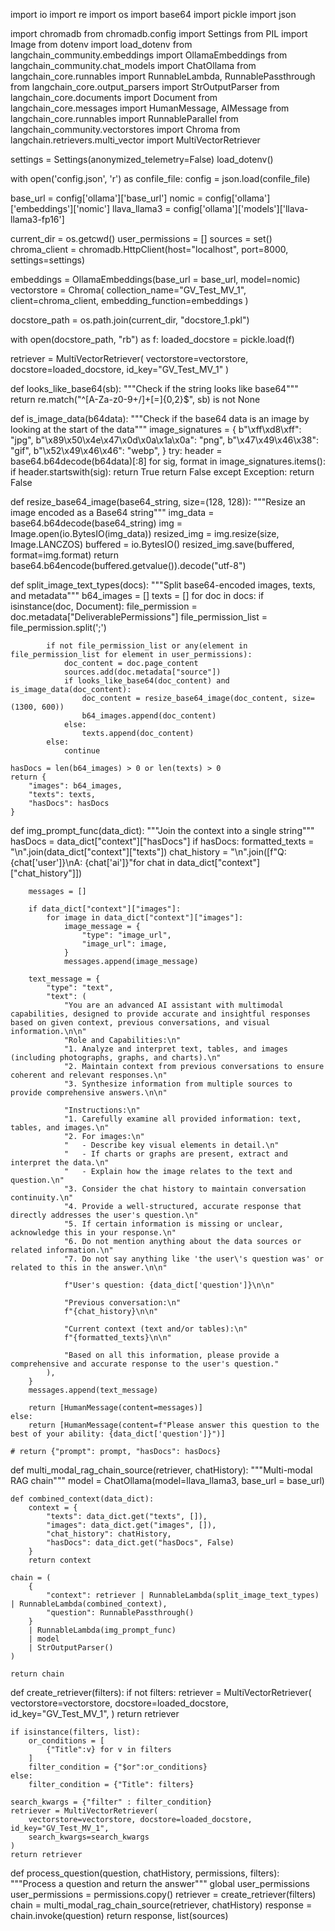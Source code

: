 import io
import re
import os
import base64
import pickle
import json

import chromadb
from chromadb.config import Settings
from PIL import Image
from dotenv import load_dotenv
from langchain_community.embeddings import OllamaEmbeddings
from langchain_community.chat_models import ChatOllama
from langchain_core.runnables import RunnableLambda, RunnablePassthrough
from langchain_core.output_parsers import StrOutputParser
from langchain_core.documents import Document
from langchain_core.messages import HumanMessage, AIMessage
from langchain_core.runnables import RunnableParallel
from langchain_community.vectorstores import Chroma
from langchain.retrievers.multi_vector import MultiVectorRetriever

settings = Settings(anonymized_telemetry=False)
load_dotenv()

with open('config.json', 'r') as confile_file:
    config = json.load(confile_file)

base_url = config['ollama']['base_url']
nomic = config['ollama']['embeddings']['nomic']
llava_llama3 = config['ollama']['models']['llava-llama3-fp16']

current_dir = os.getcwd()
user_permissions = []
sources = set()
chroma_client = chromadb.HttpClient(host="localhost", port=8000, settings=settings)

embeddings = OllamaEmbeddings(base_url = base_url, model=nomic)
vectorstore = Chroma(
    collection_name="GV_Test_MV_1", client=chroma_client, embedding_function=embeddings
)

docstore_path = os.path.join(current_dir, "docstore_1.pkl")

with open(docstore_path, "rb") as f:
    loaded_docstore = pickle.load(f)

retriever = MultiVectorRetriever(
    vectorstore=vectorstore, docstore=loaded_docstore, id_key="GV_Test_MV_1"
)

def looks_like_base64(sb):
    """Check if the string looks like base64"""
    return re.match("^[A-Za-z0-9+/]+[=]{0,2}$", sb) is not None


def is_image_data(b64data):
    """Check if the base64 data is an image by looking at the start of the data"""
    image_signatures = {
        b"\xff\xd8\xff": "jpg",
        b"\x89\x50\x4e\x47\x0d\x0a\x1a\x0a": "png",
        b"\x47\x49\x46\x38": "gif",
        b"\x52\x49\x46\x46": "webp",
    }
    try:
        header = base64.b64decode(b64data)[:8]
        for sig, format in image_signatures.items():
            if header.startswith(sig):
                return True
        return False
    except Exception:
        return False


def resize_base64_image(base64_string, size=(128, 128)):
    """Resize an image encoded as a Base64 string"""
    img_data = base64.b64decode(base64_string)
    img = Image.open(io.BytesIO(img_data))
    resized_img = img.resize(size, Image.LANCZOS)
    buffered = io.BytesIO()
    resized_img.save(buffered, format=img.format)
    return base64.b64encode(buffered.getvalue()).decode("utf-8")


def split_image_text_types(docs):
    """Split base64-encoded images, texts, and metadata"""
    b64_images = []
    texts = []
    for doc in docs:
        if isinstance(doc, Document):
            file_permission = doc.metadata["DeliverablePermissions"]
            file_permission_list = file_permission.split(';')

            if not file_permission_list or any(element in file_permission_list for element in user_permissions):
                doc_content = doc.page_content
                sources.add(doc.metadata["source"])
                if looks_like_base64(doc_content) and is_image_data(doc_content):
                    doc_content = resize_base64_image(doc_content, size=(1300, 600))
                    b64_images.append(doc_content)
                else:
                    texts.append(doc_content)
            else:
                continue

    hasDocs = len(b64_images) > 0 or len(texts) > 0
    return {
        "images": b64_images,
        "texts": texts,
        "hasDocs": hasDocs
    }


def img_prompt_func(data_dict):
    """Join the context into a single string"""
    hasDocs = data_dict["context"]["hasDocs"]
    if hasDocs:
        formatted_texts = "\n".join(data_dict["context"]["texts"])
        chat_history = "\n".join([f"Q: {chat['user']}\nA: {chat['ai']}"for chat in data_dict["context"]["chat_history"]])

        messages = []

        if data_dict["context"]["images"]:
            for image in data_dict["context"]["images"]:
                image_message = {
                    "type": "image_url",
                    "image_url": image,
                }
                messages.append(image_message)

        text_message = {
            "type": "text",
            "text": (
                "You are an advanced AI assistant with multimodal capabilities, designed to provide accurate and insightful responses based on given context, previous conversations, and visual information.\n\n"
                "Role and Capabilities:\n"
                "1. Analyze and interpret text, tables, and images (including photographs, graphs, and charts).\n"
                "2. Maintain context from previous conversations to ensure coherent and relevant responses.\n"
                "3. Synthesize information from multiple sources to provide comprehensive answers.\n\n"

                "Instructions:\n"
                "1. Carefully examine all provided information: text, tables, and images.\n"
                "2. For images:\n"
                "   - Describe key visual elements in detail.\n"
                "   - If charts or graphs are present, extract and interpret the data.\n"
                "   - Explain how the image relates to the text and question.\n"
                "3. Consider the chat history to maintain conversation continuity.\n"
                "4. Provide a well-structured, accurate response that directly addresses the user's question.\n"
                "5. If certain information is missing or unclear, acknowledge this in your response.\n"
                "6. Do not mention anything about the data sources or related information.\n"
                "7. Do not say anything like 'the user\'s question was' or related to this in the answer.\n\n"

                f"User's question: {data_dict['question']}\n\n"

                "Previous conversation:\n"
                f"{chat_history}\n\n"

                "Current context (text and/or tables):\n"
                f"{formatted_texts}\n\n"

                "Based on all this information, please provide a comprehensive and accurate response to the user's question."
            ),
        }
        messages.append(text_message)

        return [HumanMessage(content=messages)]
    else:
        return [HumanMessage(content=f"Please answer this question to the best of your ability: {data_dict['question']}")]

    # return {"prompt": prompt, "hasDocs": hasDocs}

def multi_modal_rag_chain_source(retriever, chatHistory):
    """Multi-modal RAG chain"""
    model = ChatOllama(model=llava_llama3, base_url = base_url)

    def combined_context(data_dict):
        context = {
            "texts": data_dict.get("texts", []),
            "images": data_dict.get("images", []),
            "chat_history": chatHistory,
            "hasDocs": data_dict.get("hasDocs", False)
        }
        return context
    
    chain = (
        {
            "context": retriever | RunnableLambda(split_image_text_types) | RunnableLambda(combined_context),
            "question": RunnablePassthrough()
        }
        | RunnableLambda(img_prompt_func)
        | model
        | StrOutputParser()
    )

    return chain


def create_retriever(filters):
    if not filters:
        retriever = MultiVectorRetriever(
            vectorstore=vectorstore, docstore=loaded_docstore, id_key="GV_Test_MV_1",
        )
        return retriever

    if isinstance(filters, list):
        or_conditions = [
            {"Title":v} for v in filters
        ]
        filter_condition = {"$or":or_conditions}
    else:
        filter_condition = {"Title": filters}
    
    search_kwargs = {"filter" : filter_condition}
    retriever = MultiVectorRetriever(
        vectorstore=vectorstore, docstore=loaded_docstore, id_key="GV_Test_MV_1",
        search_kwargs=search_kwargs
    )
    return retriever

def process_question(question, chatHistory, permissions, filters):
    """Process a question and return the answer"""
    global user_permissions
    user_permissions = permissions.copy()
    retriever = create_retriever(filters)
    chain = multi_modal_rag_chain_source(retriever, chatHistory)
    response = chain.invoke(question)
    return response, list(sources)
